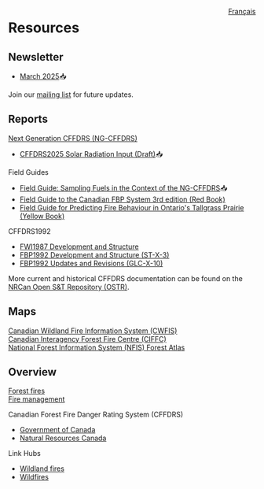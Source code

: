 <a href="https://cffdrs.github.io/website_fr/ressources/" target="_self" style="float: right;"> Français </a>

# Resources

## Newsletter
- [March 2025](../documents/Newsletter1_FWI2025_final.pdf)📥

Join our 
<a href="../contact/#newsletter-sign-up" target="_self">mailing list</a>
for future updates.

## Reports
[Next Generation CFFDRS (NG-CFFDRS)](https://ostrnrcan-dostrncan.canada.ca/handle/1845/245411)

- [CFFDRS2025 Solar Radiation Input (Draft)](../documents/CFFDRS2025_Draft-Solar-Radiation-as-Input.pdf)📥

Field Guides

- [Field Guide: Sampling Fuels in the Context of the NG-CFFDRS](https://ca.nfis.org/fss/fss?command=retrieveByName&fileName=Field_Guide_of_NG_Protocol.pdf&fileNameSpace=docs/nfi&format=xml&promptToSave=true)📥
- [Field Guide to the Canadian FBP System 3rd edition (Red Book)](https://ostrnrcan-dostrncan.canada.ca/handle/1845/223682)
- [Field Guide for Predicting Fire Behaviour in Ontario's Tallgrass Prairie (Yellow Book)](https://ostrnrcan-dostrncan.canada.ca/handle/1845/246080)

CFFDRS1992

- [FWI1987 Development and Structure](https://ostrnrcan-dostrncan.canada.ca/handle/1845/228434)
- [FBP1992 Development and Structure (ST-X-3)](https://ostrnrcan-dostrncan.canada.ca/handle/1845/235421)
- [FBP1992 Updates and Revisions (GLC-X-10)](https://ostrnrcan-dostrncan.canada.ca/handle/1845/247839)

More current and historical CFFDRS documentation can be found on the  
[NRCan Open S&T Repository (OSTR)](https://ostrnrcan-dostrncan.canada.ca/home).

## Maps
[Canadian Wildland Fire Information System (CWFIS)](https://cwfis.cfs.nrcan.gc.ca/home)  
[Canadian Interagency Forest Fire Centre (CIFFC)](https://ciffc.ca)  
[National Forest Information System (NFIS) Forest Atlas](https://ca.nfis.org/map/atlas.html)

## Overview
[Forest fires](https://natural-resources.canada.ca/our-natural-resources/forests/wildland-fires-insects-disturbances/forest-fires/13143)  
[Fire management](https://natural-resources.canada.ca/our-natural-resources/forests/wildland-fires-insects-disturbances/forest-fires/fire-management/13157)

Canadian Forest Fire Danger Rating System (CFFDRS)

- [Government of Canada](https://natural-resources.canada.ca/our-natural-resources/forests/wildland-fires-insects-disturbances/canadian-forest-fire-danger-rating-system/14470)  
- [Natural Resources Canada](https://cwfis.cfs.nrcan.gc.ca/background/summary/fdr)

Link Hubs

- [Wildland fires](https://natural-resources.canada.ca/our-natural-resources/forests/wildland-fires-insects-disturbances/17598)  
- [Wildfires](https://www.canada.ca/en/public-safety-canada/campaigns/wildfires.html)
